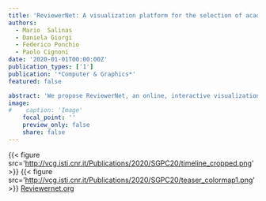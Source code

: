 ```yaml
---
title: 'ReviewerNet: A visualization platform for the selection of academic reviewers'
authors:
  - Mario  Salinas
  - Daniela Giorgi
  - Federico Ponchio
  - Paolo Cignoni
date: '2020-01-01T00:00:00Z'
publication_types: ['1']
publication: '*Computer & Graphics*'
featured: false

abstract: 'We propose ReviewerNet, an online, interactive visualization system aimed to improve the reviewer selection process in the academic domain. Given a paper submitted for publication, we assume that good candidate reviewers can be chosen among the authors of a small set of pertinent papers; ReviewerNet supports the construction of such set of papers, by visualizing and exploring a literature citation network. The system helps journal editors and Program Committee members to select reviewers that do not have any conflict-of-interest and are representative of different research groups, by visualising the careers and co-authorship relations of candidate reviewers. The system is publicly available, and is demonstrated in the field of Computer Graphics.  The system is online at Reviewernet.org'
image:
#    caption: 'Image'
    focal_point: ''
    preview_only: false
    share: false
---
```

{{< figure src='http://vcg.isti.cnr.it/Publications/2020/SGPC20/timeline_cropped.png' >}}
{{< figure src='http://vcg.isti.cnr.it/Publications/2020/SGPC20/teaser_colormap1.png' >}}
[Reviewernet.org](https://reviewernet.org)

